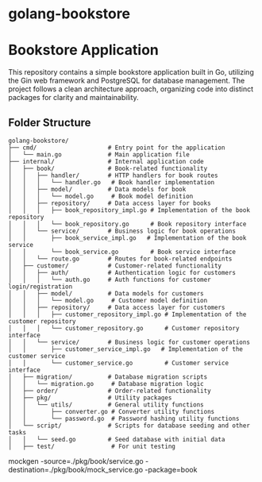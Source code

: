 # golang-bookstore

# Bookstore Application

This repository contains a simple bookstore application built in Go, utilizing the Gin web framework and PostgreSQL for database management. The project follows a clean architecture approach, organizing code into distinct packages for clarity and maintainability.

## Folder Structure

```plaintext
golang-bookstore/
├── cmd/                    # Entry point for the application
│   └── main.go             # Main application file
├── internal/               # Internal application code
│   ├── book/               # Book-related functionality
│   │   ├── handler/        # HTTP handlers for book routes
│   │   │   └── handler.go   # Book handler implementation
│   │   ├── model/          # Data models for book
│   │   │   └── model.go     # Book model definition
│   │   ├── repository/     # Data access layer for books
│   │   │   ├── book_repository_impl.go # Implementation of the book repository
│   │   │   └── book_repository.go      # Book repository interface
│   │   └── service/        # Business logic for book operations
│   │       ├── book_service_impl.go   # Implementation of the book service
│   │       └── book_service.go         # Book service interface
│   │   └── route.go        # Routes for book-related endpoints
│   ├── customer/           # Customer-related functionality
│   │   ├── auth/           # Authentication logic for customers
│   │   │   └── auth.go     # Auth functions for customer login/registration
│   │   ├── model/          # Data models for customers
│   │   │   └── model.go     # Customer model definition
│   │   ├── repository/     # Data access layer for customers
│   │   │   ├── customer_repository_impl.go # Implementation of the customer repository
│   │   │   └── customer_repository.go      # Customer repository interface
│   │   └── service/        # Business logic for customer operations
│   │       ├── customer_service_impl.go   # Implementation of the customer service
│   │       └── customer_service.go         # Customer service interface
│   ├── migration/          # Database migration scripts
│   │   └── migration.go     # Database migration logic
│   ├── order/              # Order-related functionality
│   ├── pkg/                # Utility packages
│   │   └── utils/          # General utility functions
│   │       ├── converter.go # Converter utility functions
│   │       └── password.go  # Password hashing utility functions
│   └── script/             # Scripts for database seeding and other tasks
│   │   └── seed.go         # Seed database with initial data
│   ├── test/                # For unit testing
```

mockgen -source=./pkg/book/service.go -destination=./pkg/book/mock_service.go -package=book
